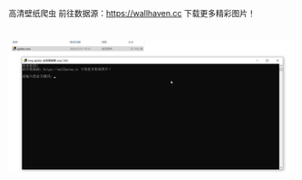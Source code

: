 高清壁纸爬虫
前往数据源：https://wallhaven.cc 下载更多精彩图片！


#

![image](https://github.com/1343890272/img-spider/blob/master/%E6%95%88%E6%9E%9C.gif)
